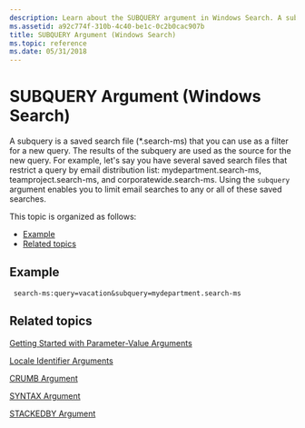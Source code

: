 ```yaml
---
description: Learn about the SUBQUERY argument in Windows Search. A subquery is a saved search file that you can use as a filter for a new query.
ms.assetid: a92c774f-310b-4c40-be1c-0c2b0cac907b
title: SUBQUERY Argument (Windows Search)
ms.topic: reference
ms.date: 05/31/2018
---
```


# SUBQUERY Argument (Windows Search)

A subquery is a saved search file (\*.search-ms) that you can use as a filter for a new query. The results of the subquery are used as the source for the new query. For example, let's say you have several saved search files that restrict a query by email distribution list: mydepartment.search-ms, teamproject.search-ms, and corporatewide.search-ms. Using the `subquery` argument enables you to limit email searches to any or all of these saved searches.

This topic is organized as follows:

-   [Example](#example)
-   [Related topics](#related-topics)

## Example


```
 search-ms:query=vacation&subquery=mydepartment.search-ms
```



## Related topics

<dl> <dt>

[Getting Started with Parameter-Value Arguments](getting-started-with-parameter-value-arguments.md)
</dt> <dt>

[Locale Identifier Arguments](-search-3x-wds-qryidx-localeidentifiers.md)
</dt> <dt>

[CRUMB Argument](-search-3x-wds-qryidx-crumb.md)
</dt> <dt>

[SYNTAX Argument](-search-3x-wds-qryidx-syntaxargument.md)
</dt> <dt>

[STACKEDBY Argument](-search-3x-wds-qryidx-stackedby.md)
</dt> </dl>

 

 




